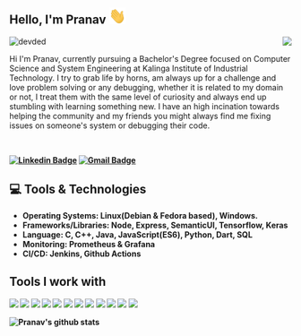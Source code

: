 <h2> Hello, I'm Pranav <img src="https://raw.githubusercontent.com/ABSphreak/ABSphreak/master/gifs/Hi.gif" width="30px"></h2><img  align='right' src="https://i.ibb.co/R2Wk5jf/Snapchat-1156621553-unscreen.gif">

<p align="left"> <img src="https://komarev.com/ghpvc/?username=PranavShekhar13&color=blueviolet&style=plastic" alt="devded" /></p>


Hi I'm Pranav</strong>, currently pursuing a Bachelor's Degree focused on Computer Science and System Engineering at Kalinga Institute of Industrial Technology. I try to grab life by horns, am always up for a challenge and love problem solving or any debugging, whether it is related to my domain or not, I treat them with the same level of curiosity and always end up stumbling with learning something new. I have an high incination towards helping the community and my friends you might always find me fixing issues on someone's system or debugging their code.<strong>

<br/>

[![Linkedin Badge](https://img.shields.io/badge/-pranav-blue?style=flat-square&logo=Linkedin&logoColor=white&link=https://www.linkedin.com/in/pranav-shekhar-238328192/)](https://www.linkedin.com/in/pranav-shekhar-238328192/) [![Gmail Badge](https://img.shields.io/badge/-pranavshekhar1309@gmail.com-c14438?style=flat-square&logo=Gmail&logoColor=white&link=https://mail.google.com/mail/u/0/?fs=1&to=pranavshekhar1309@gmail.com&su=SUBJECT&body=BODY&tf=cm)](https://mail.google.com/mail/u/0/?fs=1&to=pranavshekhar1309@gmail.com&su=SUBJECT&body=BODY&tf=cm)

## :computer: Tools & Technologies
* **Operating Systems**: Linux(Debian & Fedora based), Windows.
* **Frameworks/Libraries**: Node, Express, SemanticUI, Tensorflow, Keras
* **Language**: C, C++, Java, JavaScript(ES6), Python, Dart, SQL
* **Monitoring**: Prometheus & Grafana
* **CI/CD**: Jenkins, Github Actions

## Tools I work with
 <img src = 'https://raw.githubusercontent.com/MarikIshtar007/MarikIshtar007/master/images/git.svg' height='30'/> <img src = 'https://image.flaticon.com/icons/svg/919/919853.svg' width='30'/> <img src = 'https://image.flaticon.com/icons/svg/919/919851.svg' width='30'/> <img src = 'https://github.com/MarikIshtar007/MarikIshtar007/blob/master/images/js.svg' width='30'/> <img src = 'https://raw.githubusercontent.com/MarikIshtar007/MarikIshtar007/master/images/flutter-logo.svg' width='23'/>  <img src = 'https://github.com/MarikIshtar007/MarikIshtar007/blob/master/images/flask.png' width='30'/>  <img src = 'https://icon-library.com/images/node-js-icon/node-js-icon-8.jpg' width='27'/> <img src = 'https://github.com/MarikIshtar007/MarikIshtar007/blob/master/images/cpp.svg' width='30'/> <img src = 'https://image.flaticon.com/icons/svg/919/919856.svg' width='30'/> <img src = 'https://upload-icon.s3.us-east-2.amazonaws.com/uploads/icons/png/3556671901536211770-512.png' width='30'/> <img src = 'https://upload.wikimedia.org/wikipedia/commons/thumb/1/17/GraphQL_Logo.svg/1200px-GraphQL_Logo.svg.png' width='30'/> <img src = 'https://d2eip9sf3oo6c2.cloudfront.net/tags/images/000/001/216/thumb/apollo-seeklogo.com_%281%29.png' width='30'/>
 



![Pranav's github stats](https://github-readme-stats.vercel.app/api?username=PranavShekhar13&show_icons=true&hide=[%22issues%22])
